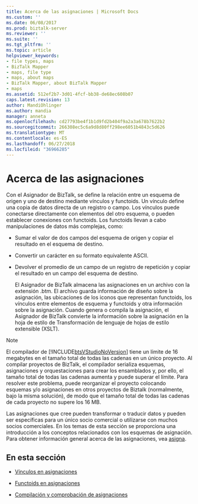 ```yaml
---
title: Acerca de las asignaciones | Microsoft Docs
ms.custom: ''
ms.date: 06/08/2017
ms.prod: biztalk-server
ms.reviewer: ''
ms.suite: ''
ms.tgt_pltfrm: ''
ms.topic: article
helpviewer_keywords:
- file types, maps
- BizTalk Mapper
- maps, file type
- maps, about maps
- BizTalk Mapper, about BizTalk Mapper
- maps
ms.assetid: 512ef2b7-3d01-4fcf-bb38-de68ec608b07
caps.latest.revision: 13
author: MandiOhlinger
ms.author: mandia
manager: anneta
ms.openlocfilehash: cd27793be4f1b1d9fd2b404f9a2a3a678b7622b2
ms.sourcegitcommit: 266308ec5c6a9d8d80ff298ee6051b4843c5d626
ms.translationtype: MT
ms.contentlocale: es-ES
ms.lasthandoff: 06/27/2018
ms.locfileid: "36966285"
---
```

# <a name="about-maps"></a>Acerca de las asignaciones
Con el Asignador de BizTalk, se define la relación entre un esquema de origen y uno de destino mediante vínculos y functoids. Un vínculo define una copia de datos directa de un registro o campo. Los vínculos puede conectarse directamente con elementos del otro esquema, o pueden establecer conexiones con functoids. Los functoids llevan a cabo manipulaciones de datos más complejas, como:  
  
- Sumar el valor de dos campos del esquema de origen y copiar el resultado en el esquema de destino.  
  
- Convertir un carácter en su formato equivalente ASCII.  
  
- Devolver el promedio de un campo de un registro de repetición y copiar el resultado en un campo del esquema de destino.  
  
  El Asignador de BizTalk almacena las asignaciones en un archivo con la extensión .btm. El archivo guarda información de diseño sobre la asignación, las ubicaciones de los iconos que representan functoids, los vínculos entre elementos de esquema y functoids y otra información sobre la asignación. Cuando genera o compila la asignación, el Asignador de BizTalk convierte la información sobre la asignación en la hoja de estilo de Transformación de lenguaje de hojas de estilo extensible (XSLT).  
  
> [!NOTE]
>  El compilador de [!INCLUDE[btsVStudioNoVersion](../includes/btsvstudionoversion-md.md)] tiene un límite de 16 megabytes en el tamaño total de todas las cadenas en un único proyecto. Al compilar proyectos de BizTalk, el compilador serializa esquemas, asignaciones y orquestaciones para crear los ensamblados y, por ello, el tamaño total de todas las cadenas aumenta y puede superar el límite. Para resolver este problema, puede reorganizar el proyecto colocando esquemas y/o asignaciones en otros proyectos de Biztalk (normalmente, bajo la misma solución), de modo que el tamaño total de todas las cadenas de cada proyecto no supere los 16 MB.  
  
 Las asignaciones que cree pueden transformar o traducir datos y pueden ser específicas para un único socio comercial o utilizarse con muchos socios comerciales. En los temas de esta sección se proporciona una introducción a los conceptos relacionados con los esquemas de asignación. Para obtener información general acerca de las asignaciones, vea [asigna](../core/maps.md).  
  
## <a name="in-this-section"></a>En esta sección  
  
-   [Vínculos en asignaciones](../core/links-in-maps.md)  
  
-   [Functoids en asignaciones](../core/functoids-in-maps.md)  
  
-   [Compilación y comprobación de asignaciones](../core/map-compilation-and-testing.md)